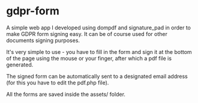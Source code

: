 # gdpr-form

A simple web app I developed using dompdf and signature_pad in order to make GDPR form signing easy. It can be of course used for other documents signing purposes.

It's very simple to use - you have to fill in the form and sign it at the bottom of the page using the mouse or your finger, after which a pdf file is generated. 

The signed form can be automatically sent to a designated email address (for this you have to edit the pdf.php file).

All the forms are saved inside the assets/ folder.
